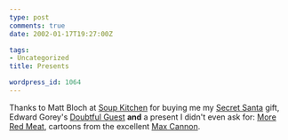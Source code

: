 ```yaml
---
type: post
comments: true
date: 2002-01-17T19:27:00Z

tags:
- Uncategorized
title: Presents

wordpress_id: 1064
---
```


Thanks to Matt Bloch at [Soup Kitchen](http://www.soup-kitchen.net/) for buying me my [Secret Santa](http://www.thinkblank.com/santa/) gift, Edward Gorey's [Doubtful Guest](http://www.amazon.co.uk/exec/obidos/ASIN/0747541558/qid=1011295279/sr=1-3/ref=sr_sp_re/202-8288082-2405409) **and** a present I didn't even ask for: [More Red Meat](http://www.amazon.co.uk/exec/obidos/ASIN/0752217089/qid=1011295350/sr=1-1/ref=sr_sp_re/202-8288082-2405409), cartoons from the excellent [Max Cannon](http://www.redmeat.com/redmeat/). 
